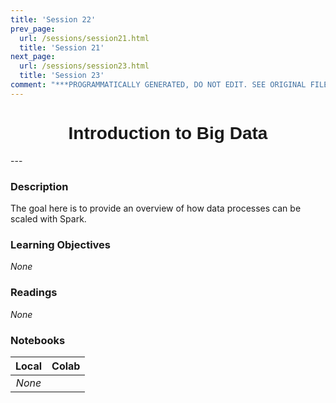 ```yaml
---
title: 'Session 22'
prev_page:
  url: /sessions/session21.html
  title: 'Session 21'
next_page:
  url: /sessions/session23.html
  title: 'Session 23'
comment: "***PROGRAMMATICALLY GENERATED, DO NOT EDIT. SEE ORIGINAL FILES IN /content***"
---
```

<h1  style="font-family:  Verdana,  Geneva,  sans-serif;  text-align:center">Introduction  to  Big  Data  </h1> 
--- 
 
###  Description 
The  goal  here  is  to  provide  an  overview  of  how  data  processes  can  be  scaled  with  Spark. 
 
###  Learning  Objectives 
*None* 
 
###  Readings 
*None* 
 
###  Notebooks 
|    Local    |    Colab  | 
|    :---:    |    :-----    | 
|*None*||
